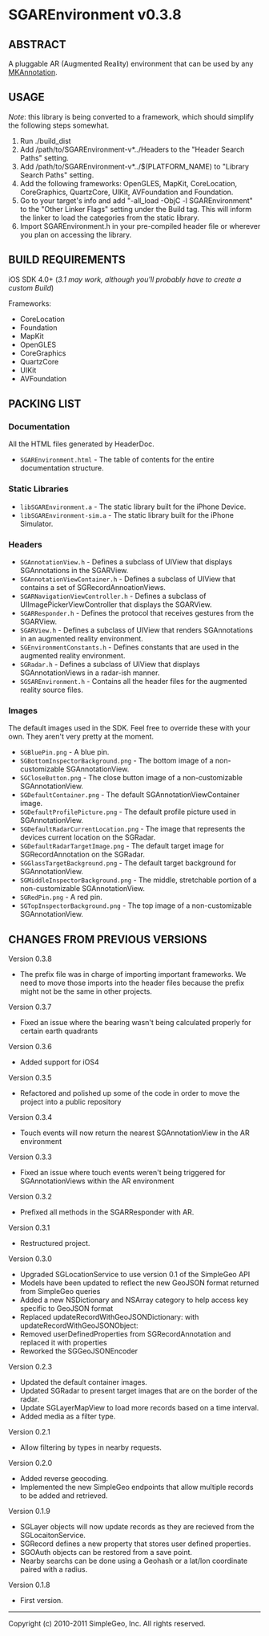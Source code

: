 # SGAREnvironment v0.3.8

## ABSTRACT

A pluggable AR (Augmented Reality) environment that can be used by any
[MKAnnotation](http://developer.apple.com/library/ios/documentation/MapKit/Reference/MKAnnotation_Protocol/Reference/Reference.html).

## USAGE

*Note*: this library is being converted to a framework, which should simplify
the following steps somewhat.

1. Run ./build_dist
2. Add /path/to/SGAREnvironment-v*.*.*/Headers to the "Header Search Paths" setting.
3. Add /path/to/SGAREnvironment-v*.*.*/$(PLATFORM_NAME) to "Library Search Paths" setting.
4. Add the following frameworks: OpenGLES, MapKit, CoreLocation, CoreGraphics, QuartzCore, UIKit, AVFoundation and Foundation.
5. Go to your target's info and add "-all_load -ObjC -l SGAREnvironment" to the "Other Linker Flags" setting under the Build tag. This will inform the linker to load the categories from the static library.
6. Import SGAREnvironment.h in your pre-compiled header file or wherever you plan on accessing the library.

## BUILD REQUIREMENTS

iOS SDK 4.0+ (*3.1 may work, although you'll probably have to create a custom
Build*)

Frameworks:

* CoreLocation
* Foundation
* MapKit
* OpenGLES
* CoreGraphics
* QuartzCore
* UIKit
* AVFoundation

## PACKING LIST

### Documentation

All the HTML files generated by HeaderDoc.

* `SGAREnvironment.html` - The table of contents for the entire documentation structure.

### Static Libraries

* `libSGAREnvironment.a` - The static library built for the iPhone Device.
* `libSGAREnvironment-sim.a` - The static library built for the iPhone Simulator.

### Headers

* `SGAnnotationView.h` - Defines a subclass of UIView that displays SGAnnotations in the
SGARView.
* `SGAnnotationViewContainer.h` - Defines a subclass of UIView that contains a set of SGRecordAnnoationViews.
* `SGARNavigationViewController.h` - Defines a subclass of UIImagePickerViewController that displays the SGARView.
* `SGARResponder.h` - Defines the protocol that receives gestures from the SGARView.
* `SGARView.h` - Defines a subclass of UIView that renders SGAnnotations in an augmented reality environment.
* `SGEnvironmentConstants.h` - Defines constants that are used in the augmented reality environment.
* `SGRadar.h` - Defines a subclass of UIView that displays SGAnnotationViews in a radar-ish manner.
* `SGSAREnvironment.h` - Contains all the header files for the augmented reality source files.

### Images

The default images used in the SDK. Feel free to override these with your own.
They aren't very pretty at the moment.

* `SGBluePin.png` - A blue pin.
* `SGBottomInspectorBackground.png` - The bottom image of a non-customizable SGAnnotationView.
* `SGCloseButton.png` - The close button image of a non-customizable SGAnnotationView.
* `SGDefaultContainer.png` - The default SGAnnotationViewContainer image.
* `SGDefaultProfilePicture.png` - The default profile picture used in SGAnnotationView.
* `SGDefaultRadarCurrentLocation.png` - The image that represents the devices current location on the SGRadar.
* `SGDefaultRadarTargetImage.png` - The default target image for SGRecordAnnotation on the SGRadar.
* `SGGlassTargetBackground.png` - The default target background for SGAnnotationView.
* `SGMiddleInspectorBackground.png` - The middle, stretchable portion of a non-customizable SGAnnotationView.
* `SGRedPin.png` - A red pin.
* `SGTopInspectorBackground.png` - The top image of a non-customizable SGAnnotationView.

## CHANGES FROM PREVIOUS VERSIONS

Version 0.3.8

* The prefix file was in charge of importing important frameworks. We need to
move those imports into the header files because the prefix might not be the
same in other projects.

Version 0.3.7

* Fixed an issue where the bearing wasn't being calculated properly for certain
earth quadrants

Version 0.3.6

* Added support for iOS4

Version 0.3.5

* Refactored and polished up some of the code in order to
move the project into a public repository

Version 0.3.4

* Touch events will now return the nearest SGAnnotationView in the
AR environment

Version 0.3.3

* Fixed an issue where touch events weren't being triggered
for SGAnnotationViews within the AR environment

Version 0.3.2

* Prefixed all methods in the SGARResponder with AR.

Version 0.3.1

* Restructured project.

Version 0.3.0

* Upgraded SGLocationService to use version 0.1 of the SimpleGeo API
* Models have been updated to reflect the new GeoJSON format returned
from SimpleGeo queries
* Added a new NSDictionary and NSArray category to help access key specific
to GeoJSON format
* Replaced updateRecordWithGeoJSONDictionary: with updateRecordWithGeoJSONObject:
* Removed userDefinedProperties from SGRecordAnnotation and replaced it with
properties
* Reworked the SGGeoJSONEncoder

Version 0.2.3

* Updated the default container images.
* Updated SGRadar to present target images that are on the border of
the radar.
* Update SGLayerMapView to load more records based on a time interval.
* Added media as a filter type.

Version 0.2.1

* Allow filtering by types in nearby requests.

Version 0.2.0

* Added reverse geocoding.
* Implemented the new SimpleGeo endpoints that allow multiple records to be
added and retrieved.

Version 0.1.9

* SGLayer objects will now update records as they are recieved from the SGLocaitonService.
* SGRecord defines a new property that stores user defined properties.
* SGOAuth objects can be restored from a save point.
* Nearby searchs can be done using a Geohash or a lat/lon coordinate paired with a radius.

Version 0.1.8

* First version.

- - - -

Copyright (c) 2010-2011 SimpleGeo, Inc. All rights reserved.
